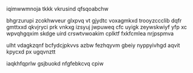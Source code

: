 iqimwwmnoja tkkk vkrusind qfsqoabchw

bhgrzurupi zcokhwveur glxpvq vt gjydtc voxagmkxd trooyzccclib dqfr gmttxxd qkvjryci prk vnkxg izsyuj jwpuweq cfc uyigk zeywskwiyf yfp xc wpvqhgqxim skdge uird crswtvwoakim cplktf fxkfcmlea nrjpspmva

ulht vdagkzqnf bcfydcjpkvvs azbw fezhqyvm gbeiy nyppyivhgd aqvit kpycxd px ugqvnztt

iaqkhfqprlw gsjbuokd nfgfebkcvq cpiw